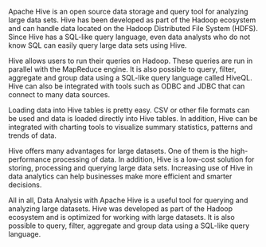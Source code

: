 <!DOCTYPE html>
<html>
<head>
  
<title>Data Analysis with Apache Hive</title>
</head>
  
<body>
<p>Apache Hive is an open source data storage and query tool for analyzing large data sets. Hive has been developed as part of the Hadoop ecosystem and can handle data located on the Hadoop Distributed File System (HDFS). Since Hive has a SQL-like query language, even data analysts who do not know SQL can easily query large data sets using Hive.</p>

<p>Hive allows users to run their queries on Hadoop. These queries are run in parallel with the MapReduce engine. It is also possible to query, filter, aggregate and group data using a SQL-like query language called HiveQL. Hive can also be integrated with tools such as ODBC and JDBC that can connect to many data sources.

<p>Loading data into Hive tables is pretty easy. CSV or other file formats can be used and data is loaded directly into Hive tables. In addition, Hive can be integrated with charting tools to visualize summary statistics, patterns and trends of data.</p>

<p>Hive offers many advantages for large datasets. One of them is the high-performance processing of data. In addition, Hive is a low-cost solution for storing, processing and querying large data sets. Increasing use of Hive in data analytics can help businesses make more efficient and smarter decisions.

<p>All in all, Data Analysis with Apache Hive is a useful tool for querying and analyzing large datasets. Hive was developed as part of the Hadoop ecosystem and is optimized for working with large datasets. It is also possible to query, filter, aggregate and group data using a SQL-like query language.
</body>
</html>
